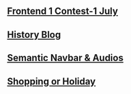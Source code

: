 <base target="_blank">

## [Frontend 1 Contest-1 July](https://meetgovindbajaj.github.io/Acciojob/Main/Frontend%201%20Contest-1%20July/)

## [History Blog](https://meetgovindbajaj.github.io/Acciojob/Main/History%20Blog)

## [Semantic Navbar & Audios](https://meetgovindbajaj.github.io/Acciojob/Main/Semantic%20Navbar%20&%20Audios)

## [Shopping or Holiday](https://meetgovindbajaj.github.io/Acciojob/Main/Shopping%20or%20Holiday)
